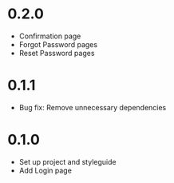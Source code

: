 # 0.2.0
- Confirmation page
- Forgot Password pages
- Reset Password pages

# 0.1.1

- Bug fix: Remove unnecessary dependencies

# 0.1.0

- Set up project and styleguide
- Add Login page
